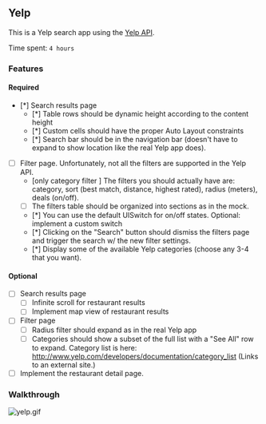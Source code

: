## Yelp

This is a Yelp search app using the [Yelp API](http://developer.rottentomatoes.com/docs/read/JSON).

Time spent: `4 hours`

### Features

#### Required

- [*] Search results page
   - [*] Table rows should be dynamic height according to the content height
   - [*] Custom cells should have the proper Auto Layout constraints
   - [*] Search bar should be in the navigation bar (doesn't have to expand to show location like the real Yelp app does).
- [ ] Filter page. Unfortunately, not all the filters are supported in the Yelp API.
   - [only category filter ] The filters you should actually have are: category, sort (best match, distance, highest rated), radius (meters), deals (on/off).
   - [ ] The filters table should be organized into sections as in the mock.
   - [*] You can use the default UISwitch for on/off states. Optional: implement a custom switch
   - [*] Clicking on the "Search" button should dismiss the filters page and trigger the search w/ the new filter settings.
   - [*] Display some of the available Yelp categories (choose any 3-4 that you want).

#### Optional

- [ ] Search results page
   - [ ] Infinite scroll for restaurant results
   - [ ] Implement map view of restaurant results
- [ ] Filter page
   - [ ] Radius filter should expand as in the real Yelp app
   - [ ] Categories should show a subset of the full list with a "See All" row to expand. Category list is here: http://www.yelp.com/developers/documentation/category_list (Links to an external site.)
- [ ] Implement the restaurant detail page.

### Walkthrough

![yelp.gif](...)
